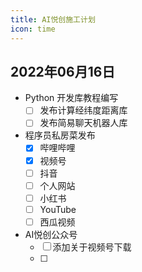 ```yaml
---
title: AI悦创施工计划
icon: time
---
```


## 2022年06月16日

- Python 开发库教程编写
    - [ ] 发布计算经纬度距离库
    - [ ] 发布简易聊天机器人库
- 程序员私房菜发布
    - [x] 哔哩哔哩
    - [x] 视频号
    - [ ] 抖音
    - [ ] 个人网站
    - [ ] 小红书
    - [ ] YouTube
    - [ ] 西瓜视频
- AI悦创公众号
    - [ ] 添加关于视频号下载
    - [ ] 